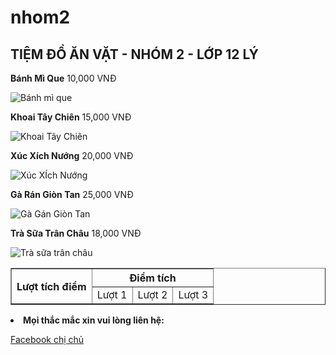 # nhom2
<html>
<head>
<meta charset="UTF-8">
</head>
<body>
<h2>TIỆM ĐỒ ĂN VẶT - NHÓM 2 - LỚP 12 LÝ</h2>
<p><strong>Bánh Mì Que</strong> <span>10,000 VNĐ</span></p>  
<img src="images\banhmique.png" alt="Bánh mì que">
<p><strong>Khoai Tây Chiên</strong> <span>15,000 VNĐ</span></p>  
<img src="images\khoaitaychien.png" alt="Khoai Tây Chiên">		             
<p><strong>Xúc Xích Nướng</strong> <span>20,000 VNĐ</span></p>  
<img src="images\xucxichnuong.png" alt="Xúc XÍch Nướng">		              
<p><strong>Gà Rán Giòn Tan</strong> <span>25,000 VNĐ</span></p>  
<img src="images\gagangion.png" alt="Gà Gán Giòn Tan">		             
<p><strong>Trà Sữa Trân Châu</strong> <span>18,000 VNĐ</span></p>
<img src="images\trasuatranchau.png" alt="Trà sữa trân châu">		             
<table border="1">
<tr><th rowspan="2"> Lượt tích điểm </th> <th colspan="3"> Điểm tích</th></tr>
<tr><td>Lượt 1</td> <td>Lượt 2</td> <td>Lượt 3</td></tr>
</table>
<li><strong>Mọi thắc mắc xin vui lòng liên hệ:</strong></li>
<p><a href="https://www.facebook.com/xuanmai.tranngoc.739?mibextid=LQQJ4d"> Facebook chị chủ</a></p> 
</body>  
</html>
		
